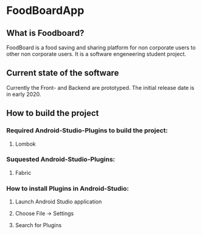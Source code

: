 # FoodBoardApp

## What is Foodboard?

FoodBoard is a food saving and sharing platform for non corporate users to other non corporate users. It is a software engeneering student project. 

## Current state of the software

Currently the Front- and Backend are prototyped.
The initial release date is in early 2020.

## How to build the project

### Required Android-Studio-Plugins to build the project:
1. Lombok
  
### Suquested Android-Studio-Plugins:
1. Fabric
  
### How to install Plugins in Android-Studio:

1) Launch Android Studio application

2) Choose File -> Settings 

3) Search for Plugins

